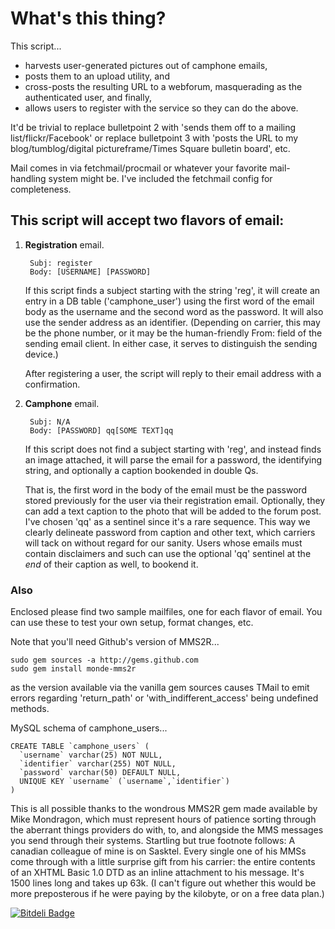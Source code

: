What's this thing?
=================

This script...

- harvests user-generated pictures out of camphone emails,
- posts them to an upload utility, and 
- cross-posts the resulting URL to a webforum, masquerading as the authenticated user, and finally,
- allows users to register with the service so they can do the above.

It'd be trivial to replace bulletpoint 2 with 'sends them off to a mailing list/flickr/Facebook' or replace bulletpoint 3 with 'posts the URL to my blog/tumblog/digital pictureframe/Times Square bulletin board', etc.

Mail comes in via fetchmail/procmail or whatever your favorite mail-handling system might be. I've included the fetchmail config for completeness.


This script will accept two flavors of email:
--------------------------------------------

1. **Registration** email. 

        Subj: register
        Body: [USERNAME] [PASSWORD]

    If this script finds a subject starting with the string 'reg', it will create an entry in a DB table ('camphone_user') using the first word of the email body as the username and the second word as the password. It will also use the sender address as an identifier. (Depending on carrier, this may be the phone number, or it may be the human-friendly From: field of the sending email client. In either case, it serves to distinguish the sending device.)

    After registering a user, the script will reply to their email address with a confirmation.



2. **Camphone** email. 

        Subj: N/A
        Body: [PASSWORD] qq[SOME TEXT]qq

    If this script does not find a subject starting with 'reg', and instead finds an image attached, it will parse the email for a password, the identifying string, and optionally a caption bookended in double Qs.

    That is, the first word in the body of the email must be the password stored previously for the user via their registration email. Optionally, they can add a text caption to the photo that will be added to the forum post. I've chosen 'qq' as a sentinel since it's a rare sequence. This way we clearly delineate password from caption and other text, which carriers will tack on without regard for our sanity. Users whose emails must contain disclaimers and such can use the optional 'qq' sentinel at the *end* of their caption as well, to bookend it.



### Also

Enclosed please find two sample mailfiles, one for each flavor of email. You can use these to test your own setup, format changes, etc.

Note that you'll need Github's version of MMS2R...

    sudo gem sources -a http://gems.github.com
    sudo gem install monde-mms2r

as the version available via the vanilla gem sources causes TMail to emit errors regarding 'return_path' or 'with_indifferent_access' being undefined methods.


MySQL schema of camphone_users...

    CREATE TABLE `camphone_users` (
      `username` varchar(25) NOT NULL,
      `identifier` varchar(255) NOT NULL,
      `password` varchar(50) DEFAULT NULL,
      UNIQUE KEY `username` (`username`,`identifier`)
    )


This is all possible thanks to the wondrous MMS2R gem made available by Mike Mondragon, which must represent hours of patience sorting through the aberrant things providers do with, to, and alongside the MMS messages you send through their systems. Startling but true footnote follows: A canadian colleague of mine is on Sasktel. Every single one of his MMSs come through with a little surprise gift from his carrier: the entire contents of an XHTML Basic 1.0 DTD as an inline attachment to his message. It's 1500 lines long and takes up 63k. (I can't figure out whether this would be more preposterous if he were paying by the kilobyte, or on a free data plan.)

[![Bitdeli Badge](https://d2weczhvl823v0.cloudfront.net/daemianmack/camphone-thread-engine/trend.png)](https://bitdeli.com/free "Bitdeli Badge")

